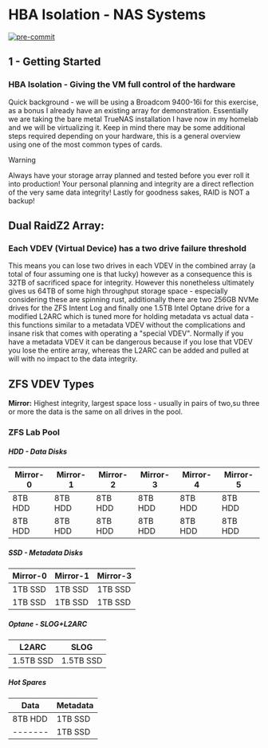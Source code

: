 # HBA Isolation - NAS Systems #
<!-- markdownlint-disable -->
[![pre-commit](https://img.shields.io/badge/pre--commit-enabled-brightgreen?logo=pre-commit)](https://github.com/pre-commit/pre-commit)
<!-- markdownlint-enable -->
## 1 - Getting Started ##

### HBA Isolation - Giving the VM full control of the hardware ###

<p>Quick background - we will be using a Broadcom 9400-16i for this exercise, as
a bonus I already have an existing array for demonstration. Essentially we are
taking the bare metal TrueNAS installation I have now in my homelab and we will
be virtualizing it. Keep in mind there may be some additional steps required
depending on your hardware, this is a general overview using one of the most
common types of cards.</p>

> [!WARNING]
> Always have your storage array planned and tested before you ever roll it into
> production! Your personal planning and integrity are a direct reflection of
> the very same data integrity! Lastly for goodness sakes, RAID is NOT a backup!

## Dual RaidZ2 Array:<br/> ##

### Each VDEV (Virtual Device) has a two drive failure threshold ###

<p>This means you can lose two drives in each VDEV in the combined array (a
total of four
assuming one is that lucky) however as a consequence this is 32TB of sacrificed
space for integrity. However this nonetheless ultimately gives us 64TB of some
high throughput storage space - especially considering these are spinning rust,
additionally there are two 256GB NVMe drives for the ZFS Intent Log and finally
one 1.5TB Intel Optane drive for a modified L2ARC which is tuned more for
holding metadata vs actual data - this functions similar to a metadata
VDEV without the complications and insane risk that comes with operating a
"special VDEV". Normally if you have a metadata VDEV it can be dangerous because
if you lose that VDEV you lose the entire array, whereas the L2ARC can be added
and pulled at will with no impact to the data integrity.</p>

## ZFS VDEV Types ##

**Mirror:** Highest integrity, largest space loss - usually in pairs of two,su
three or more the data is the same on all drives in the pool.

### ZFS Lab Pool ###

##### HDD - Data Disks #####

| Mirror-0 | Mirror-1 | Mirror-2 | Mirror-3 | Mirror-4 | Mirror-5 |
| --- | --- | --- | --- | --- | --- |
| 8TB HDD |  8TB HDD |  8TB HDD |  8TB HDD |  8TB HDD |  8TB HDD |
| 8TB HDD |  8TB HDD |  8TB HDD |  8TB HDD |  8TB HDD |  8TB HDD |

##### SSD - Metadata Disks #####

| Mirror-0 | Mirror-1 | Mirror-3 |
| --- | --- | --- |
| 1TB SSD | 1TB SSD | 1TB SSD |
| 1TB SSD | 1TB SSD | 1TB SSD |

##### Optane - SLOG+L2ARC #####

| L2ARC | SLOG |
| --- | --- |
| 1.5TB SSD | 1.5TB SSD |

##### Hot Spares #####

| Data | Metadata |
| --- | --- |
| 8TB HDD | 1TB SSD |
| ------- | 1TB SSD |